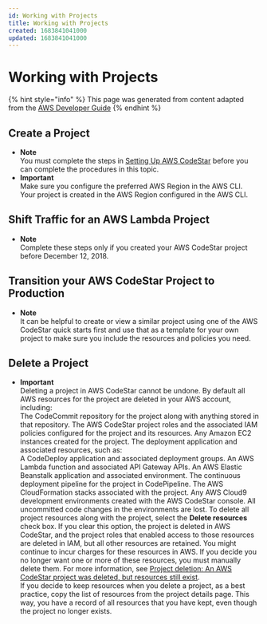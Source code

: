 ```yaml
---
id: Working with Projects
title: Working with Projects
created: 1683841041000
updated: 1683841041000
---
```

# Working with Projects

{% hint style="info" %}
This page was generated from content adapted from the [AWS Developer Guide](https://github.com/awsdocs/aws-codestar-user-guide.git)
{% endhint %}

## Create a Project

- **Note**  
You must complete the steps in [Setting Up AWS CodeStar](setting-up.md) before you can complete the procedures in this topic\.
- **Important**  
Make sure you configure the preferred AWS Region in the AWS CLI\. Your project is created in the AWS Region configured in the AWS CLI\.


## Shift Traffic for an AWS Lambda Project

- **Note**  
Complete these steps only if you created your AWS CodeStar project before December 12, 2018\.


## Transition your AWS CodeStar Project to Production

- **Note**  
It can be helpful to create or view a similar project using one of the AWS CodeStar quick starts first and use that as a template for your own project to make sure you include the resources and policies you need\.


## Delete a Project

- **Important**  
Deleting a project in AWS CodeStar cannot be undone\. By default all AWS resources for the project are deleted in your AWS account, including:  
The CodeCommit repository for the project along with anything stored in that repository\.
The AWS CodeStar project roles and the associated IAM policies configured for the project and its resources\.
Any Amazon EC2 instances created for the project\.
The deployment application and associated resources, such as:  
A CodeDeploy application and associated deployment groups\.
An AWS Lambda function and associated API Gateway APIs\.
An AWS Elastic Beanstalk application and associated environment\.
The continuous deployment pipeline for the project in CodePipeline\.
The AWS CloudFormation stacks associated with the project\.
Any AWS Cloud9 development environments created with the AWS CodeStar console\. All uncommitted code changes in the environments are lost\. 
To delete all project resources along with the project, select the **Delete resources** check box\. If you clear this option, the project is deleted in AWS CodeStar, and the project roles that enabled access to those resources are deleted in IAM, but all other resources are retained\. You might continue to incur charges for these resources in AWS\. If you decide you no longer want one or more of these resources, you must manually delete them\. For more information, see [Project deletion: An AWS CodeStar project was deleted, but resources still exist](troubleshooting.md#troubleshooting-pd1)\.  
If you decide to keep resources when you delete a project, as a best practice, copy the list of resources from the project details page\. This way, you have a record of all resources that you have kept, even though the project no longer exists\.

